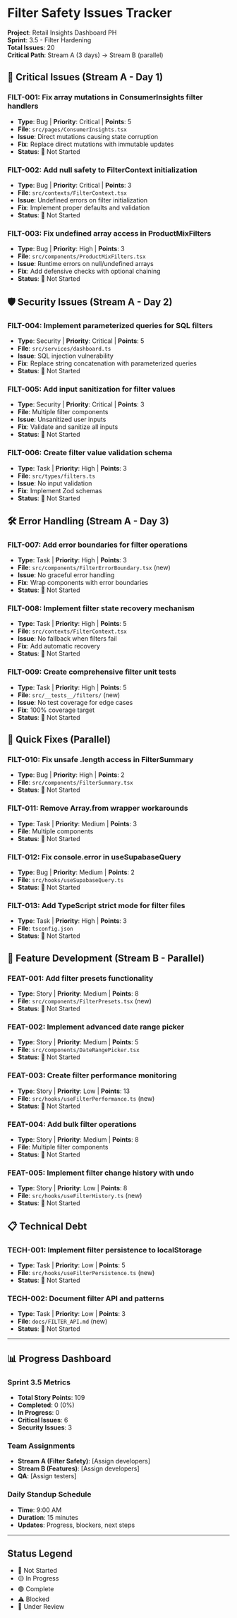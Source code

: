 # Filter Safety Issues Tracker

**Project**: Retail Insights Dashboard PH  
**Sprint**: 3.5 - Filter Hardening  
**Total Issues**: 20  
**Critical Path**: Stream A (3 days) → Stream B (parallel)

## 🚨 Critical Issues (Stream A - Day 1)

### FILT-001: Fix array mutations in ConsumerInsights filter handlers
- **Type**: Bug | **Priority**: Critical | **Points**: 5
- **File**: `src/pages/ConsumerInsights.tsx`
- **Issue**: Direct mutations causing state corruption
- **Fix**: Replace direct mutations with immutable updates
- **Status**: 🔴 Not Started

### FILT-002: Add null safety to FilterContext initialization  
- **Type**: Bug | **Priority**: Critical | **Points**: 3
- **File**: `src/contexts/FilterContext.tsx`
- **Issue**: Undefined errors on filter initialization
- **Fix**: Implement proper defaults and validation
- **Status**: 🔴 Not Started

### FILT-003: Fix undefined array access in ProductMixFilters
- **Type**: Bug | **Priority**: High | **Points**: 3
- **File**: `src/components/ProductMixFilters.tsx`
- **Issue**: Runtime errors on null/undefined arrays
- **Fix**: Add defensive checks with optional chaining
- **Status**: 🔴 Not Started

## 🛡️ Security Issues (Stream A - Day 2)

### FILT-004: Implement parameterized queries for SQL filters
- **Type**: Security | **Priority**: Critical | **Points**: 5
- **File**: `src/services/dashboard.ts`
- **Issue**: SQL injection vulnerability
- **Fix**: Replace string concatenation with parameterized queries
- **Status**: 🔴 Not Started

### FILT-005: Add input sanitization for filter values
- **Type**: Security | **Priority**: Critical | **Points**: 3
- **File**: Multiple filter components
- **Issue**: Unsanitized user inputs
- **Fix**: Validate and sanitize all inputs
- **Status**: 🔴 Not Started

### FILT-006: Create filter value validation schema
- **Type**: Task | **Priority**: High | **Points**: 3
- **File**: `src/types/filters.ts`
- **Issue**: No input validation
- **Fix**: Implement Zod schemas
- **Status**: 🔴 Not Started

## 🛠️ Error Handling (Stream A - Day 3)

### FILT-007: Add error boundaries for filter operations
- **Type**: Task | **Priority**: High | **Points**: 3
- **File**: `src/components/FilterErrorBoundary.tsx` (new)
- **Issue**: No graceful error handling
- **Fix**: Wrap components with error boundaries
- **Status**: 🔴 Not Started

### FILT-008: Implement filter state recovery mechanism
- **Type**: Task | **Priority**: High | **Points**: 5
- **File**: `src/contexts/FilterContext.tsx`
- **Issue**: No fallback when filters fail
- **Fix**: Add automatic recovery
- **Status**: 🔴 Not Started

### FILT-009: Create comprehensive filter unit tests
- **Type**: Task | **Priority**: High | **Points**: 5
- **File**: `src/__tests__/filters/` (new)
- **Issue**: No test coverage for edge cases
- **Fix**: 100% coverage target
- **Status**: 🔴 Not Started

## 🔧 Quick Fixes (Parallel)

### FILT-010: Fix unsafe .length access in FilterSummary
- **Type**: Bug | **Priority**: High | **Points**: 2
- **File**: `src/components/FilterSummary.tsx`
- **Status**: 🔴 Not Started

### FILT-011: Remove Array.from wrapper workarounds
- **Type**: Task | **Priority**: Medium | **Points**: 3
- **File**: Multiple components
- **Status**: 🔴 Not Started

### FILT-012: Fix console.error in useSupabaseQuery
- **Type**: Bug | **Priority**: Medium | **Points**: 2
- **File**: `src/hooks/useSupabaseQuery.ts`
- **Status**: 🔴 Not Started

### FILT-013: Add TypeScript strict mode for filter files
- **Type**: Task | **Priority**: High | **Points**: 3
- **File**: `tsconfig.json`
- **Status**: 🔴 Not Started

## 🚀 Feature Development (Stream B - Parallel)

### FEAT-001: Add filter presets functionality
- **Type**: Story | **Priority**: Medium | **Points**: 8
- **File**: `src/components/FilterPresets.tsx` (new)
- **Status**: 🔴 Not Started

### FEAT-002: Implement advanced date range picker
- **Type**: Story | **Priority**: Medium | **Points**: 5
- **File**: `src/components/DateRangePicker.tsx`
- **Status**: 🔴 Not Started

### FEAT-003: Create filter performance monitoring
- **Type**: Story | **Priority**: Low | **Points**: 13
- **File**: `src/hooks/useFilterPerformance.ts` (new)
- **Status**: 🔴 Not Started

### FEAT-004: Add bulk filter operations
- **Type**: Story | **Priority**: Medium | **Points**: 8
- **File**: Multiple filter components
- **Status**: 🔴 Not Started

### FEAT-005: Implement filter change history with undo
- **Type**: Story | **Priority**: Low | **Points**: 8
- **File**: `src/hooks/useFilterHistory.ts` (new)
- **Status**: 🔴 Not Started

## 📋 Technical Debt

### TECH-001: Implement filter persistence to localStorage
- **Type**: Task | **Priority**: Low | **Points**: 5
- **File**: `src/hooks/useFilterPersistence.ts` (new)
- **Status**: 🔴 Not Started

### TECH-002: Document filter API and patterns
- **Type**: Task | **Priority**: Low | **Points**: 3
- **File**: `docs/FILTER_API.md` (new)
- **Status**: 🔴 Not Started

---

## 📊 Progress Dashboard

### Sprint 3.5 Metrics
- **Total Story Points**: 109
- **Completed**: 0 (0%)
- **In Progress**: 0
- **Critical Issues**: 6
- **Security Issues**: 3

### Team Assignments
- **Stream A (Filter Safety)**: [Assign developers]
- **Stream B (Features)**: [Assign developers]
- **QA**: [Assign testers]

### Daily Standup Schedule
- **Time**: 9:00 AM
- **Duration**: 15 minutes
- **Updates**: Progress, blockers, next steps

---

## Status Legend
- 🔴 Not Started
- 🟡 In Progress  
- 🟢 Complete
- ⚠️ Blocked
- 🔄 Under Review